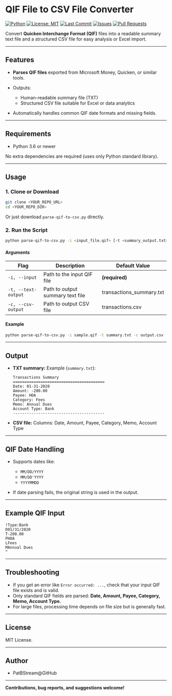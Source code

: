 # QIF File to CSV File Converter

[![Python](https://img.shields.io/badge/python-3.6%2B-blue.svg)](https://www.python.org/downloads/)
[![License: MIT](https://img.shields.io/badge/License-MIT-yellow.svg)](LICENSE)
[![Last Commit](https://img.shields.io/github/last-commit/PatBStream/parser-qif-to-csv.svg)](https://github.com/PatBStream/parser-qif-to-csv/commits/main)
[![Issues](https://img.shields.io/github/issues/PatBStream/parser-qif-to-csv.svg)](https://github.com/PatBStream/parser-qif-to-csv/issues)
[![Pull Requests](https://img.shields.io/github/issues-pr/PatBStream/parser-qif-to-csv.svg)](https://github.com/PatBStream/parser-qif-to-csv/pulls)

Convert **Quicken Interchange Format (QIF)** files into a readable summary text file and a structured CSV file for easy analysis or Excel import.

---

## Features

* **Parses QIF files** exported from Microsoft Money, Quicken, or similar tools.
* Outputs:

  * Human-readable summary file (TXT)
  * Structured CSV file suitable for Excel or data analytics
* Automatically handles common QIF date formats and missing fields.

---

## Requirements

* Python 3.6 or newer

No extra dependencies are required (uses only Python standard library).

---

## Usage

### 1. Clone or Download

```bash
git clone <YOUR_REPO_URL>
cd <YOUR_REPO_DIR>
```

Or just download `parse-qif-to-csv.py` directly.

### 2. Run the Script

```bash
python parse-qif-to-csv.py -i <input_file.qif> [-t <summary_output.txt>] [-c <output.csv>]
```

#### Arguments

| Flag                | Description                      | Default Value             |
| ------------------- | -------------------------------- | ------------------------- |
| `-i, --input`       | Path to the input QIF file       | **(required)**            |
| `-t, --text-output` | Path to output summary text file | transactions\_summary.txt |
| `-c, --csv-output`  | Path to output CSV file          | transactions.csv          |

#### Example

```bash
python parse-qif-to-csv.py -i sample.qif -t summary.txt -c output.csv
```

---

## Output

* **TXT summary:**
  Example (`summary.txt`):

  ```
  Transactions Summary
  ========================================
  Date: 01-31-2020
  Amount: -200.00
  Payee: HOA
  Category: Fees
  Memo: Annual Dues
  Account Type: Bank
  ----------------------------------------
  ```
* **CSV file:**
  Columns: Date, Amount, Payee, Category, Memo, Account Type

---

## QIF Date Handling

* Supports dates like:

  * `MM/DD/YYYY`
  * `MM/DD'YYYY`
  * `YYYYMMDD`
* If date parsing fails, the original string is used in the output.

---

## Example QIF Input

```
!Type:Bank
D01/31/2020
T-200.00
PHOA
LFees
MAnnual Dues
^
```

---

## Troubleshooting

* If you get an error like `Error occurred: ...`, check that your input QIF file exists and is valid.
* Only standard QIF fields are parsed: **Date, Amount, Payee, Category, Memo, Account Type.**
* For large files, processing time depends on file size but is generally fast.

---

## License

MIT License.

---

## Author

* PatBStream\@GitHub

---

**Contributions, bug reports, and suggestions welcome!**
